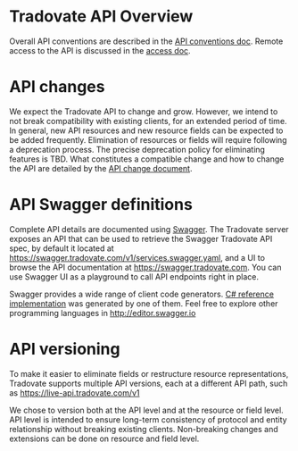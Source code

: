 # Tradovate API Overview
Overall API conventions are described in the [API conventions doc](Conventions.md).
Remote access to the API is discussed in the [access doc](Access.md).

# API changes
We expect the Tradovate API to change and grow. However, we intend to not break compatibility with existing clients, for an extended period of time. In general, new API resources and new resource fields can be expected to be added frequently. Elimination of resources or fields will require following a deprecation process. The precise deprecation policy for eliminating features is TBD.
What constitutes a compatible change and how to change the API are detailed by the [API change document](Changelog.md).

# API Swagger definitions
Complete API details are documented using [Swagger](https://swagger.io). The Tradovate server exposes an API that can be used to retrieve the Swagger Tradovate API spec, by default it located at https://swagger.tradovate.com/v1/services.swagger.yaml, and a UI to browse the API documentation at https://swagger.tradovate.com. You can use Swagger UI as a playground to call API endpoints right in place.  

Swagger provides a wide range of client code generators. [C# reference implementation](csharp/services-api)
was generated by one of them. Feel free to explore other programming languages in http://editor.swagger.io

# API versioning
To make it easier to eliminate fields or restructure resource representations, Tradovate supports multiple API versions, each at a different API path, such as https://live-api.tradovate.com/v1

We chose to version both at the API level and at the resource or field level. API level is intended to ensure long-term consistency of protocol and entity relationship without breaking existing clients. Non-breaking changes and extensions can be done on resource and field level.
